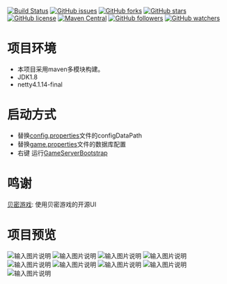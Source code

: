 
[![Build Status](https://travis-ci.org/GameUnion/GameServer.svg?branch=master)](https://travis-ci.org/GameUnion/GameServer)
[![GitHub issues](https://img.shields.io/github/issues/GameUnion/GameServer.svg)](https://github.com/GameUnion/GameServer/issues)
[![GitHub forks](https://img.shields.io/github/forks/GameUnion/GameServer.svg)](https://github.com/GameUnion/GameServer/network)
[![GitHub stars](https://img.shields.io/github/stars/GameUnion/GameServer.svg)](https://github.com/GameUnion/GameServer/stargazers)
[![GitHub license](https://img.shields.io/badge/license-Apache%202-blue.svg)](https://raw.githubusercontent.com/GameUnion/GameServer/master/LICENSE)
[![Maven Central](https://img.shields.io/maven-central/v/org.apache.maven/apache-maven.svg)]()
[![GitHub followers](https://img.shields.io/github/followers/houko.svg?style=social&label=Follow)]()
[![GitHub watchers](https://img.shields.io/github/watchers/GameUnion/GameServer.svg?style=social&label=Watch)]()

# 项目环境
- 本项目采用maven多模块构建。
- JDK1.8
- netty4.1.14-final


# 启动方式
- 替换[config.properties](server/src/main/resources/config.properties)文件的configDataPath
- 替换[game.properties](server/src/main/resources/game.properties)文件的数据库配置
- 右键 运行[GameServerBootstrap](server/src/main/java/info/xiaomo/server/GameServerBootstrap.java)


# 鸣谢
[贝密游戏](http://git.oschina.net/beimigame/beimi): 使用贝密游戏的开源UI


# 项目预览

![输入图片说明](screenshot/大厅.png "屏幕截图.png")
![输入图片说明](screenshot/大厅2.png "屏幕截图.png")
![输入图片说明](screenshot/majiang.jpeg "屏幕截图.png")
![输入图片说明](screenshot/分享.png "屏幕截图.png")
![输入图片说明](screenshot/反馈.png "屏幕截图.png")
![输入图片说明](screenshot/房间号.png "屏幕截图.png")
![输入图片说明](screenshot/加入房间.png "屏幕截图.png")
![输入图片说明](screenshot/消息.png "屏幕截图.png")
![输入图片说明](screenshot/设置.png "屏幕截图.png")      
